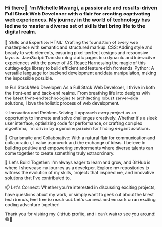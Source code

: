 ### Hi there👋 I'm Michelle Mwangi, a passionate and results-driven Full Stack Web Developer with a flair for creating captivating web experiences. My journey in the world of technology has led me to master a diverse set of skills that bring life to the digital realm.

🔧 Skills and Expertise:
HTML: Crafting the foundation of every web masterpiece with semantic and structured markup.
CSS: Adding style and beauty to web elements, ensuring pixel-perfect designs and responsive layouts.
JavaScript: Transforming static pages into dynamic and interactive experiences with the power of JS.
React: Harnessing the magic of this cutting-edge library to build efficient and feature-rich frontends.
Python: A versatile language for backend development and data manipulation, making the impossible possible.


🌐 Full Stack Web Developer:
As a Full Stack Web Developer, I thrive in both the front-end and back-end realms. From breathing life into designs with the latest front-end technologies to architecting robust server-side solutions, I love the holistic process of web development.

💡 Innovation and Problem-Solving:
I approach every project as an opportunity to innovate and solve challenges creatively. Whether it's a sleek user interface, optimizing code for performance, or crafting complex algorithms, I'm driven by a genuine passion for finding elegant solutions.

🌟 Charismatic and Collaborative:
With a natural flair for communication and collaboration, I value teamwork and the exchange of ideas. I believe in building positive and empowering environments where diverse talents can come together to create something truly extraordinary.

🚀 Let's Build Together:
I'm always eager to learn and grow, and GitHub is where I showcase my journey as a developer. Explore my repositories to witness the evolution of my skills, projects that inspired me, and innovative solutions that I've contributed to.

📫 Let's Connect:
Whether you're interested in discussing exciting projects, have questions about my work, or simply want to geek out about the latest tech trends, feel free to reach out. Let's connect and embark on an exciting coding adventure together!

Thank you for visiting my GitHub profile, and I can't wait to see you around! 😄👋

